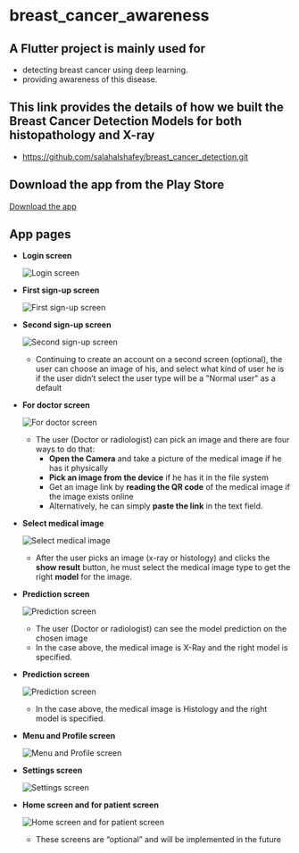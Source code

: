 # breast_cancer_awareness

## A Flutter project is mainly used for 
* detecting breast cancer using deep learning.
* providing awareness of this disease.

## This link provides the details of how we built the Breast Cancer Detection Models for both histopathology and X-ray
* https://github.com/salahalshafey/breast_cancer_detection.git

[//]: # " ## Download the app in apk for android"
[//]: # " * [Download the app](https://firebasestorage.googleapis.com/v0/b/breast-cancer-awareness-bf348.appspot.com/o/the%20app%20in%20apk%2Fbreast_cancer_awareness_v_0_5_0.apk?alt=media&token=e3d928cc-7c89-452c-aee3-20eadfb352f1)"

## Download the app from the Play Store
[Download the app](https://play.google.com/store/apps/details?id=com.salahalshafey.breastcancerawareness)


## App pages
* **Login screen**
  
  ![Login screen](https://github.com/salahalshafey/breast_cancer_awareness/assets/64344500/01c35c8c-211f-4ee0-ae21-06ef8995e841)

* **First sign-up screen**
  
  ![First sign-up screen](https://github.com/salahalshafey/breast_cancer_awareness/assets/64344500/3bda943a-3ae4-420b-94bd-45b17bba874b)

* **Second sign-up screen** 
  
  ![Second sign-up screen](https://github.com/salahalshafey/breast_cancer_awareness/assets/64344500/0cc83869-f27e-4bfb-a2d1-6dd3b9ed4d7d)

  * Continuing to create an account on a second screen (optional), the user can choose an image of his, and select what kind of user he is if the user didn’t select the user type will be a "Normal user" as a default

* **For doctor screen** 
  
  ![For doctor screen](https://github.com/salahalshafey/breast_cancer_awareness/assets/64344500/b4009dfd-5ff0-4aa4-a4c6-defea6f2cd1c)

  * The user (Doctor or radiologist) can pick an image and there are four ways to do that:
    * **Open the Camera** and take a picture of the medical image if he has it physically
    * **Pick an image from the device** if he has it in the file system
    * Get an image link by **reading the QR code** of the medical image if the image exists online
    * Alternatively, he can simply **paste the link** in the text field.

* **Select medical image** 
  
  ![Select medical image](https://github.com/salahalshafey/breast_cancer_awareness/assets/64344500/be1b213d-224c-4ef8-9637-221a0cf62fa8)

  * After the user picks an image (x-ray or histology) and clicks the **show result** button, he must select the medical image type to get the right **model** for the image.

* **Prediction screen** 
  
  ![Prediction screen](https://github.com/salahalshafey/breast_cancer_awareness/assets/64344500/10b1ddb4-683c-49d3-9aad-2eedd5ca45f9)

  *	The user (Doctor or radiologist) can see the model prediction on the chosen image
  *	In the case above, the medical image is X-Ray and the right model is specified.

* **Prediction screen**
  
  ![Prediction screen](https://github.com/salahalshafey/breast_cancer_awareness/assets/64344500/152bc8ef-ff2c-4bc5-a897-eeb9584a5c89)

  *	In the case above, the medical image is Histology and the right model is specified. 

* **Menu and Profile screen**
  
  ![Menu and Profile screen](https://github.com/salahalshafey/breast_cancer_awareness/assets/64344500/37488f81-eae5-4659-8480-f99b7e0c3eb3)

* **Settings screen**
  
  ![Settings screen](https://github.com/salahalshafey/breast_cancer_awareness/assets/64344500/d55e7c0b-5707-4290-8159-64e401181eac)

* **Home screen and for patient screen** 
  
  ![Home screen and for patient screen](https://github.com/salahalshafey/breast_cancer_awareness/assets/64344500/6904a1d2-7604-48bd-8b89-8a54da444e22)

  * These screens are “optional” and will be implemented in the future

